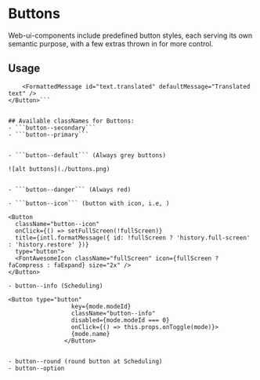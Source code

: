 # Buttons

Web-ui-components include predefined button styles, each serving its own semantic purpose, with a few extras thrown in for more control.

## Usage
```<Button className="button--default" type="button" onClick={onClickHandler}>
    <FormattedMessage id="text.translated" defaultMessage="Translated text" />
</Button>```


## Available classNames for Buttons:
- ```button--secondary```
- ```button--primary```


- ```button--default``` (Always grey buttons)

![alt buttons](./buttons.png)


- ```button--danger``` (Always red)

- ```button--icon``` (button with icon, i.e, )

<Button 
  className="button--icon"
  onClick={() => setFullScreen(!fullScreen)}
  title={intl.formatMessage({ id: !fullScreen ? 'history.full-screen' : 'history.restore' })}
  type="button">
  <FontAwesomeIcon className="fullScreen" icon={fullScreen ? faCompress : faExpand} size="2x" />
</Button>

- button--info (Scheduling)

<Button type="button"
                  key={mode.modeId}
                  className="button--info"
                  disabled={mode.modeId === 0}
                  onClick={() => this.props.onToggle(mode)}>
                  {mode.name}
                </Button>


- button--round (round button at Scheduling)
- button--option




